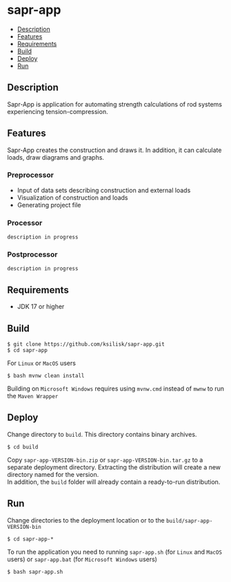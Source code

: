 # sapr-app
* [Description](#description)
* [Features](#features)
* [Requirements](#requirements)
* [Build](#build)
* [Deploy](#deploy)
* [Run](#run)
## Description
Sapr-App is application for automating strength calculations of rod systems experiencing tension-compression.

## Features
Sapr-App creates the construction and draws it. In addition, it can calculate loads, draw diagrams and graphs.
### Preprocessor
* Input of data sets describing construction and external loads
* Visualization of construction and loads
* Generating project file
### Processor
`description in progress`
### Postprocessor
`description in progress`
## Requirements
* JDK 17 or higher
## Build
    $ git clone https://github.com/ksilisk/sapr-app.git
    $ cd sapr-app
For `Linux` or `MacOS` users
    
    $ bash mvnw clean install
Building on `Microsoft Windows` requires using `mvnw.cmd` instead of `mwnw` to run the `Maven Wrapper`
## Deploy
Change directory to `build`. This directory contains binary archives.
    
    $ cd build
Copy `sapr-app-VERSION-bin.zip` or `sapr-app-VERSION-bin.tar.gz` to a separate deployment directory. Extracting the distribution will create a new directory named for the version.<br>
In addition, the `build` folder will already contain a ready-to-run distribution.
## Run
Change directories to the deployment location or to the `build/sapr-app-VERSION-bin`<br>

    $ cd sapr-app-*
To run the application you need to running `sapr-app.sh` (for `Linux` and `MacOS` users) or `sapr-app.bat` (for `Microsoft Windows` users)

    $ bash sapr-app.sh